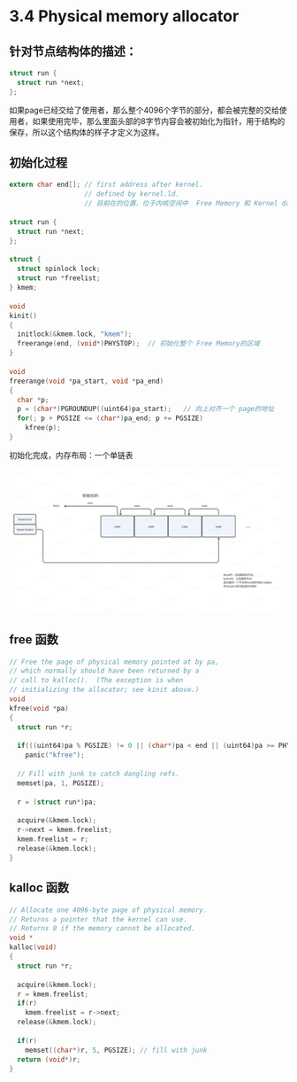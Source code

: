 # 3.4 Physical memory allocator

## 针对节点结构体的描述：

```Go
struct run {
  struct run *next;
};
```

如果page已经交给了使用者，那么整个4096个字节的部分，都会被完整的交给使用者，如果使用完毕，那么里面头部的8字节内容会被初始化为指针，用于结构的保存，所以这个结构体的样子才定义为这样。



## 初始化过程

```C
extern char end[]; // first address after kernel.
                   // defined by kernel.ld.  
                   // 目前在的位置，位于内核空间中  Free Memory 和 Kernel data 之间的间隔区域

struct run {
  struct run *next;
};

struct {
  struct spinlock lock;
  struct run *freelist;
} kmem;

void
kinit()
{
  initlock(&kmem.lock, "kmem");
  freerange(end, (void*)PHYSTOP);  // 初始化整个 Free Memory的区域
}

void
freerange(void *pa_start, void *pa_end)
{
  char *p;
  p = (char*)PGROUNDUP((uint64)pa_start);   // 向上对齐一个 page的地址
  for(; p + PGSIZE <= (char*)pa_end; p += PGSIZE)
    kfree(p);
}
```

初始化完成，内存布局：一个单链表

![](./images/memory_4_1.png)

## free 函数

```C
// Free the page of physical memory pointed at by pa,
// which normally should have been returned by a
// call to kalloc().  (The exception is when
// initializing the allocator; see kinit above.)
void
kfree(void *pa)
{
  struct run *r;

  if(((uint64)pa % PGSIZE) != 0 || (char*)pa < end || (uint64)pa >= PHYSTOP)
    panic("kfree");

  // Fill with junk to catch dangling refs.
  memset(pa, 1, PGSIZE);

  r = (struct run*)pa;

  acquire(&kmem.lock);
  r->next = kmem.freelist;
  kmem.freelist = r;
  release(&kmem.lock);
}
```



## kalloc 函数

```C
// Allocate one 4096-byte page of physical memory.
// Returns a pointer that the kernel can use.
// Returns 0 if the memory cannot be allocated.
void *
kalloc(void)
{
  struct run *r;

  acquire(&kmem.lock);
  r = kmem.freelist;
  if(r)
    kmem.freelist = r->next;
  release(&kmem.lock);

  if(r)
    memset((char*)r, 5, PGSIZE); // fill with junk
  return (void*)r;
}
```